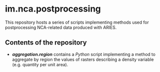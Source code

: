 # im.nca.postprocessing
This repository hosts a series of scripts implementing methods used for postprocessing NCA-related data produced with ARIES.

## Contents of the repository

- ***aggregation.region*** contains a _Python_ script implementing a method to aggregate by region the values of rasters describing a density variable (e.g. quantity per unit area).
